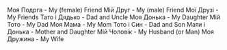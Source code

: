 Моя Подрга - My (female) Friend
Мій Друг - My (male) Friend
Мої Друзі - My Friends
Тато і Дядько - Dad and Uncle
Моя Донька - My Daughter
Мій Тото - My Dad
Моя Мама - My Mom
Тото і Син - Dad and Son
Мати і Донька - Mother and Daughter
Мій Чоловік - My Husband (or Man)
Моя Дружина - My Wife